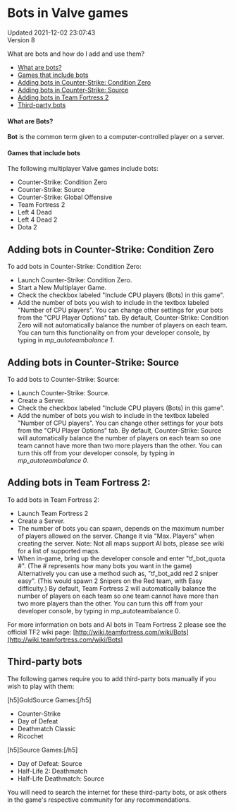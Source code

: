 # Bots in Valve games
Updated 2021-12-02 23:07:43  
Version 8  

What are bots and how do I add and use them?  
  
* [What are bots?](#what)
* [Games that include bots](#games)
* [Adding bots in Counter-Strike: Condition Zero](#addingcz)
* [Adding bots in Counter-Strike: Source](#addingcss)
* [Adding bots in Team Fortress 2](#addingtf2)
* [Third-party bots](#tpb)
  
  
#### What are Bots?
**Bot** is the common term given to a computer-controlled player on a server.  
  
#### Games that include bots
The following multiplayer Valve games include bots:  
* Counter-Strike: Condition Zero
* Counter-Strike: Source
* Counter-Strike: Global Offensive
* Team Fortress 2
* Left 4 Dead
* Left 4 Dead 2
* Dota 2
  
## Adding bots in Counter-Strike: Condition Zero
To add bots in Counter-Strike: Condition Zero:  
* Launch Counter-Strike: Condition Zero.
* Start a New Multiplayer Game.
* Check the checkbox labeled "Include CPU players (Bots) in this game".
* Add the number of bots you wish to include in the textbox labeled "Number of CPU players".
You can change other settings for your bots from the "CPU Player Options" tab. By default, Counter-Strike: Condition Zero will not automatically balance the number of players on each team. You can turn this functionality on from your developer console, by typing in *mp_autoteambalance 1*.  
  
## Adding bots in Counter-Strike: Source
To add bots to Counter-Strike: Source:  
* Launch Counter-Strike: Source.
* Create a Server.
* Check the checkbox labeled "Include CPU players (Bots) in this game".
* Add the number of bots you wish to include in the textbox labeled "Number of CPU players".
You can change other settings for your bots from the "CPU Player Options" tab. By default, Counter-Strike: Source will automatically balance the number of players on each team so one team cannot have more than two more players than the other. You can turn this off from your developer console, by typing in *mp_autoteambalance 0*.  
  
##   
## Adding bots in Team Fortress 2:
To add bots in Team Fortress 2:  
* Launch Team Fortress 2
* Create a Server.
* The number of bots you can spawn, depends on the maximum number of players allowed on the server. Change it via "Max. Players" when creating the server. Note: Not all maps support AI bots, please see wiki for a list of supported maps.
* When in-game, bring up the developer console and enter "tf_bot_quota #". (The # represents how many bots you want in the game)  Alternatively you can use a method such as, "tf_bot_add red 2 sniper easy". (This would spawn 2 Snipers on the Red team, with Easy difficulty.)
By default, Team Fortress 2 will automatically balance the number of players on each team so one team cannot have more than two more players than the other. You can turn this off from your developer console, by typing in mp_autoteambalance 0.  
  
For more information on bots and AI bots in Team Fortress 2 please see the official TF2 wiki page: [http://wiki.teamfortress.com/wiki/Bots](http://wiki.teamfortress.com/wiki/Bots)  
  
## Third-party bots
The following games require you to add third-party bots manually if you wish to play with them:  
  
[h5]GoldSource Games:[/h5]
* Counter-Strike
* Day of Defeat
* Deathmatch Classic
* Ricochet
  
[h5]Source Games:[/h5]
* Day of Defeat: Source
* Half-Life 2: Deathmatch
* Half-Life Deathmatch: Source
  
You will need to search the internet for these third-party bots, or ask others in the game's respective community for any recommendations.